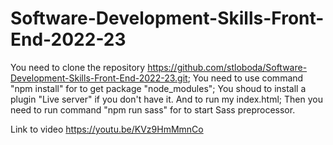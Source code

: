 # Software-Development-Skills-Front-End-2022-23

You need to clone the repository https://github.com/stloboda/Software-Development-Skills-Front-End-2022-23.git;
You need to use command "npm install" for to get package "node_modules";
You shoud to install a plugin "Live server" if you don't have it. And to run my index.html;
Then you need to run command "npm run sass" for to start Sass preprocessor.

Link to video https://youtu.be/KVz9HmMmnCo

